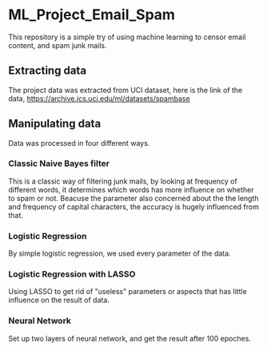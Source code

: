 # ML_Project_Email_Spam

This repository is a simple try of using machine learning to censor email content, and spam junk mails.

## Extracting data

The project data was extracted from UCI dataset, here is the link of the data, https://archive.ics.uci.edu/ml/datasets/spambase

## Manipulating data

Data was processed in four different ways.
### Classic Naive Bayes filter
This is a classic way of filtering junk mails, by looking at frequency of different words, it determines which words has more influence on whether to spam or not. Beacuse the parameter also concerned about the the length and frequency of capital characters, the accuracy is hugely influenced from that.
### Logistic Regression
By simple logistic regression, we used every parameter of the data.
### Logistic Regression with LASSO
Using LASSO to get rid of "useless" parameters or aspects that has little influence on the result of data.
### Neural Network
Set up two layers of neural network, and get the result after 100 epoches.
